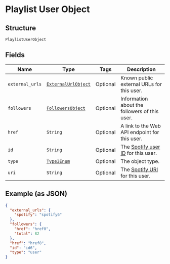 
# Playlist User Object

## Structure

`PlaylistUserObject`

## Fields

| Name | Type | Tags | Description |
|  --- | --- | --- | --- |
| `external_urls` | [`ExternalUrlObject`](../../doc/models/external-url-object.md) | Optional | Known public external URLs for this user. |
| `followers` | [`FollowersObject`](../../doc/models/followers-object.md) | Optional | Information about the followers of this user. |
| `href` | `String` | Optional | A link to the Web API endpoint for this user. |
| `id` | `String` | Optional | The [Spotify user ID](/documentation/web-api/concepts/spotify-uris-ids) for this user. |
| `type` | [`Type3Enum`](../../doc/models/type-3-enum.md) | Optional | The object type. |
| `uri` | `String` | Optional | The [Spotify URI](/documentation/web-api/concepts/spotify-uris-ids) for this user. |

## Example (as JSON)

```json
{
  "external_urls": {
    "spotify": "spotify6"
  },
  "followers": {
    "href": "href0",
    "total": 82
  },
  "href": "href8",
  "id": "id6",
  "type": "user"
}
```

